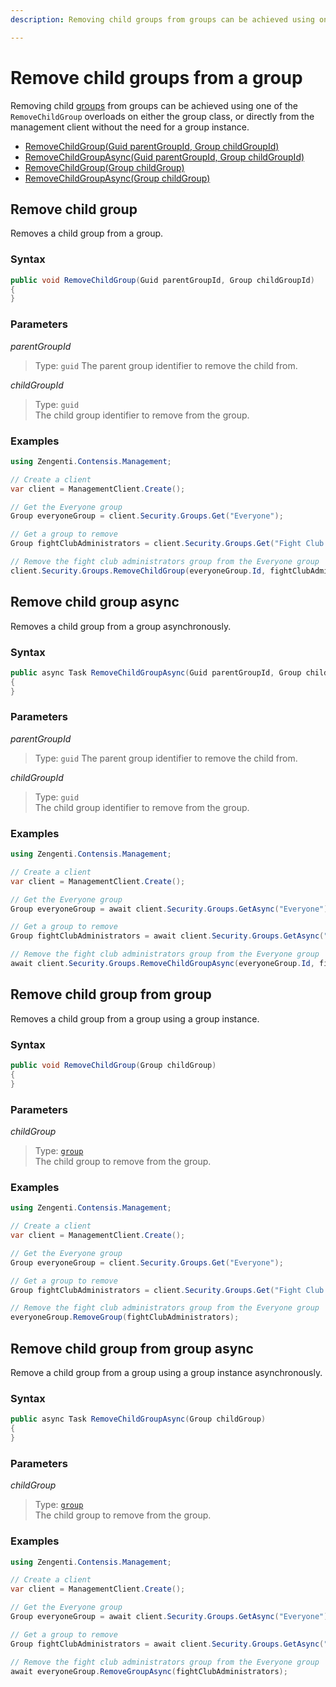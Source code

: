 ```yaml
---
description: Removing child groups from groups can be achieved using one of the RemoveChildGroup overloads on either the group class, or directly from the management client without the need for a group instance.

---
```

# Remove child groups from a group

Removing child [groups](/model/group.md) from groups can be achieved using one of the `RemoveChildGroup` overloads on either the group class, or directly from the management client without the need for a group instance.

* [RemoveChildGroup(Guid parentGroupId, Group childGroupId)](#remove-child-group)
* [RemoveChildGroupAsync(Guid parentGroupId, Group childGroupId)](#remove-child-group-async)
* [RemoveChildGroup(Group childGroup)](#remove-child-group-from-group)
* [RemoveChildGroupAsync(Group childGroup)](#remove-child-group-from-group-async)

## Remove child group

Removes a child group from a group.

### Syntax

```cs
public void RemoveChildGroup(Guid parentGroupId, Group childGroupId)
{    
}
```

### Parameters

*parentGroupId*
> Type: `guid`
> The parent group identifier to remove the child from.

*childGroupId*
> Type: `guid`  
> The child group identifier to remove from the group.

### Examples

```cs
using Zengenti.Contensis.Management;

// Create a client
var client = ManagementClient.Create();

// Get the Everyone group
Group everyoneGroup = client.Security.Groups.Get("Everyone");

// Get a group to remove
Group fightClubAdministrators = client.Security.Groups.Get("Fight Club Administrators");

// Remove the fight club administrators group from the Everyone group
client.Security.Groups.RemoveChildGroup(everyoneGroup.Id, fightClubAdministrators.Id);
```

## Remove child group async

Removes a child group from a group asynchronously.

### Syntax

```cs
public async Task RemoveChildGroupAsync(Guid parentGroupId, Group childGroupId)
{    
}
```

### Parameters

*parentGroupId*
> Type: `guid`
> The parent group identifier to remove the child from.

*childGroupId*
> Type: `guid`  
> The child group identifier to remove from the group.

### Examples

```cs
using Zengenti.Contensis.Management;

// Create a client
var client = ManagementClient.Create();

// Get the Everyone group
Group everyoneGroup = await client.Security.Groups.GetAsync("Everyone");

// Get a group to remove
Group fightClubAdministrators = await client.Security.Groups.GetAsync("Fight Club Administrators");

// Remove the fight club administrators group from the Everyone group
await client.Security.Groups.RemoveChildGroupAsync(everyoneGroup.Id, fightClubAdministrators.Id);
```

## Remove child group from group

Removes a child group from a group using a group instance.

### Syntax

```cs
public void RemoveChildGroup(Group childGroup)
{    
}
```

### Parameters

*childGroup*
> Type: [`group`](/model/group.md)  
> The child group to remove from the group.

### Examples

```cs
using Zengenti.Contensis.Management;

// Create a client
var client = ManagementClient.Create();

// Get the Everyone group
Group everyoneGroup = client.Security.Groups.Get("Everyone");

// Get a group to remove
Group fightClubAdministrators = client.Security.Groups.Get("Fight Club Administrators");

// Remove the fight club administrators group from the Everyone group
everyoneGroup.RemoveGroup(fightClubAdministrators);
```

## Remove child group from group async

Remove a child group from a group using a group instance asynchronously.

### Syntax

```cs
public async Task RemoveChildGroupAsync(Group childGroup)
{    
}
```

### Parameters

*childGroup*
> Type: [`group`](/model/group.md)  
> The child group to remove from the group.

### Examples

```cs
using Zengenti.Contensis.Management;

// Create a client
var client = ManagementClient.Create();

// Get the Everyone group
Group everyoneGroup = await client.Security.Groups.GetAsync("Everyone");

// Get a group to remove
Group fightClubAdministrators = await client.Security.Groups.GetAsync("Fight Club Administrators");

// Remove the fight club administrators group from the Everyone group
await everyoneGroup.RemoveGroupAsync(fightClubAdministrators);
```